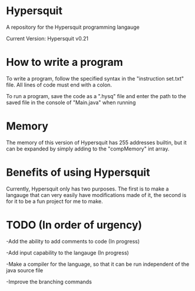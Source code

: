 # Hypersquit
A repository for the Hypersquit programming langauge

Current Version: Hypersquit v0.21

# How to write a program
To write a program, follow the specified syntax in the "instruction set.txt" file. All lines of code must end with a colon.

To run a program, save the code as a ".hysq" file and enter the path to the saved file in the console of "Main.java" when running

# Memory
The memory of this version of Hypersquit has 255 addresses builtin, but it can be expanded by simply adding to the "compMemory" int array.

# Benefits of using Hypersquit
Currently, Hypersquit only has two purposes.
The first is to make a langauge that can very easily have modifications made of it, the second is for it to be a fun project for me to make.

# TODO (In order of urgency)
-Add the ability to add comments to code (In progress)

-Add input capability to the langauge (In progress)

-Make a compiler for the language, so that it can be run independent of the java source file

-Improve the branching commands
